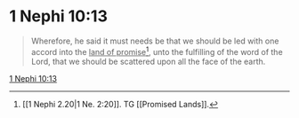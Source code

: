 # 1 Nephi 10:13

> Wherefore, he said it must needs be that we should be led with one accord into the <u>land of promise</u>[^a], unto the fulfilling of the word of the Lord, that we should be scattered upon all the face of the earth.

[1 Nephi 10:13](https://www.churchofjesuschrist.org/study/scriptures/bofm/1-ne/10?lang=eng&id=p13#p13)


[^a]: [[1 Nephi 2.20|1 Ne. 2:20]]. TG [[Promised Lands]].
